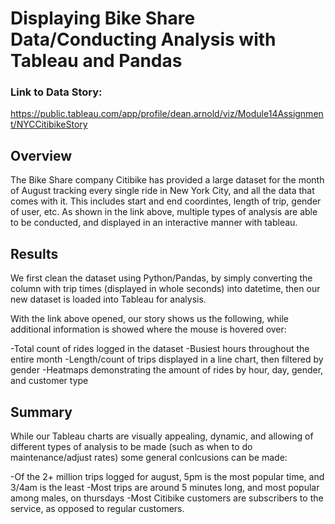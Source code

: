 # Displaying Bike Share Data/Conducting Analysis with Tableau and Pandas

### Link to Data Story:
https://public.tableau.com/app/profile/dean.arnold/viz/Module14Assignment/NYCCitibikeStory

## Overview
The Bike Share company Citibike has provided a large dataset for the month of August tracking every single ride in New York City, and all the data that comes with it. This includes start and end coordintes, length of trip, gender of user, etc. As shown in the link above, multiple types of analysis are able to be conducted, and displayed in an interactive manner with tableau.

## Results
We first clean the dataset using Python/Pandas, by simply converting the column with trip times (displayed in whole seconds) into datetime, then our new dataset is loaded into Tableau for analysis.

With the link above opened, our story shows us the following, while additional information is showed where the mouse is hovered over:

-Total count of rides logged in the dataset
-Busiest hours throughout the entire month
-Length/count of trips displayed in a line chart, then filtered by gender
-Heatmaps demonstrating the amount of rides by hour, day, gender, and customer type 


## Summary
While our Tableau charts are visually appealing, dynamic, and allowing of different types of analysis to be made (such as when to do maintenance/adjust rates) some general conlcusions can be made:

-Of the 2+ million trips logged for august, 5pm is the most popular time, and 3/4am is the least
-Most trips are around 5 minutes long, and most popular among males, on thursdays
-Most Citibike customers are subscribers to the service, as opposed to regular customers.


